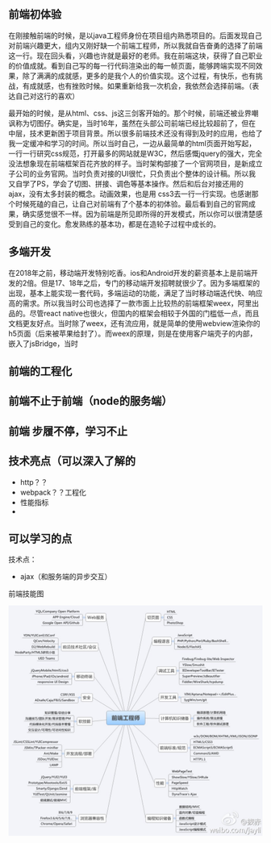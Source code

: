 ## 前端初体验

在刚接触前端的时候，是以java工程师身份在项目组内熟悉项目的。后面发现自己对前端兴趣更大，组内又刚好缺一个前端工程师，所以我就自告奋勇的选择了前端这一行。现在回头看，兴趣也许就是最好的老师。我在前端这块，获得了自己职业的价值成就。看到自己写的每一行代码渲染出的每一帧页面，能够跨端实现不同效果，除了满满的成就感，更多的是我个人的价值实现。这个过程，有快乐，也有挑战，有成就感，也有挫败时候。如果重新给我一次机会，我依然会选择前端。（表达自己对这行的喜欢）

最开始的时候，是从html、css、js这三剑客开始的。那个时候，前端还被业界嘲讽称为切图仔。确实是，当时16年，虽然在头部公司前端已经比较超前了，但在中层，技术更新困于项目背景。所以很多前端技术还没有得到及时的应用，也给了我一定缓冲和学习的时间。所以当时自己，一边从最简单的html页面开始写起，一行一行研究css规范，打开最多的网站就是W3C，然后感慨jquery的强大，完全没法想象现在前端框架百花齐放的样子。当时架构部接了一个官网项目，是新成立子公司的业务官网。当时负责对接的UI很忙，只负责出个整体的设计稿。所以我又自学了PS，学会了切图、拼接、调色等基本操作。然后和后台对接还用的ajax，没有太多封装的概念。动画效果，也是用 css3去一行一行实现。也感谢那个时候死磕的自己，让自己对前端有了个基本的初体验。最后看到自己的官网成果，确实感觉很不一样。因为前端是所见即所得的开发模式，所以你可以很清楚感受到自己的变化。愈发熟练的基本功，都是在造轮子过程中成长的。

## 多端开发

在2018年之前，移动端开发特别吃香。ios和Android开发的薪资基本上是前端开发的2倍。但是17、18年之后，专门的移动端开发招聘就很少了。因为多端框架的出现，基本上能实现一套代码，多端运动的功能，满足了当时移动端迭代快、响应高的需求。所以我当时公司也选择了一款市面上比较热的前端框架weex，阿里出品的。尽管react native也很火，但国内的框架会相较于外国的门槛低一点，而且文档更友好点。当时除了weex，还有流应用，就是简单的使用webview渲染你的h5页面（后来被苹果给封了）。而weex的原理，则是在使用客户端壳子的内部，嵌入了jsBridge，当时





## 前端的工程化







## 前端不止于前端（node的服务端）







## 前端 步履不停，学习不止







## 技术亮点（可以深入了解的

- http？？
- webpack？？工程化
- 性能指标
- 



## 可以学习的点



技术点：

- ajax（和服务端的异步交互）





前端技能图

![image-20211015084800071](../assets/fks.jpg)